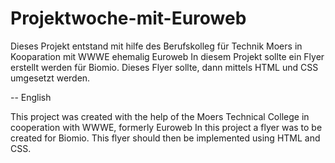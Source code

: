 # Projektwoche-mit-Euroweb  
Dieses Projekt entstand mit hilfe des Berufskolleg für Technik Moers in Kooparation mit WWWE ehemalig Euroweb
In diesem Projekt sollte ein Flyer erstellt werden für Biomio. 
Dieses Flyer sollte, dann mittels HTML und CSS umgesetzt werden.


-- English


This project was created with the help of the Moers Technical College in cooperation with WWWE, formerly Euroweb
In this project a flyer was to be created for Biomio. 
This flyer should then be implemented using HTML and CSS.
